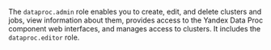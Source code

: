 The `dataproc.admin` role enables you to create, edit, and delete clusters and jobs, view information about them, provides access to the Yandex Data Proc component web interfaces, and manages access to clusters. It includes the `dataproc.editor` role.
